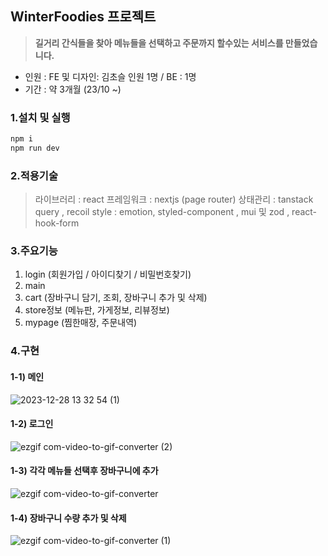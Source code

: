 ## WinterFoodies 프로젝트
> **길거리 간식들을 찾아 메뉴들을 선택하고 주문까지 할수있는 서비스를 만들었습니다.**
- 인원 : FE 및 디자인: 김초슬 인원 1명 / BE : 1명
- 기간 : 약 3개월 (23/10 ~)

### 1.설치 및 실행

```js
npm i 
npm run dev
```

### 2.적용기술
>라이브러리 : react
프레임워크 : nextjs (page router)
상태관리 : tanstack query , recoil
style : emotion, styled-component , mui
및 zod , react-hook-form 

### 3.주요기능
1. login (회원가입 / 아이디찾기 / 비밀번호찾기)
2. main
3. cart (장바구니 담기, 조회, 장바구니 추가 및 삭제)
4. store정보 (메뉴판, 가게정보, 리뷰정보)
5. mypage (찜한매장, 주문내역)



### 4.구현  

#### 1-1) 메인

![2023-12-28 13 32 54 (1)](https://github.com/chosule/winter_foodies/assets/89799325/660aea64-aed2-4325-814f-0b1c8aba1324)

#### 1-2) 로그인
![ezgif com-video-to-gif-converter (2)](https://github.com/chosule/winter_foodies/assets/89799325/91482b54-4ed6-4423-8d53-3263f79982f2)


#### 1-3) 각각 메뉴들 선택후 장바구니에 추가
![ezgif com-video-to-gif-converter](https://github.com/chosule/winter_foodies/assets/89799325/27397302-b780-46ec-b28f-0b032aa81730)


#### 1-4) 장바구니 수량 추가 및 삭제
![ezgif com-video-to-gif-converter (1)](https://github.com/chosule/winter_foodies/assets/89799325/f8904438-a3cc-4b90-9beb-58d02150e173)


